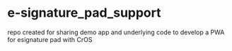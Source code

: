 # e-signature_pad_support
repo created for sharing demo app and underlying code to develop a PWA for esignature pad with CrOS
